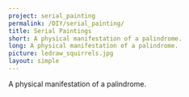 ```yaml
---
project: serial_painting
permalink: /DIY/serial_painting/
title: Serial Paintings
short: A physical manifestation of a palindrome.
long: A physical manifestation of a palindrome.
picture: ledraw_squirrels.jpg
layout: simple
---
```

A physical manifestation of a palindrome.
